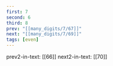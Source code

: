 ```yaml
---
first: 7
second: 6
third: 8
prev: "[[many_digits/7/67]]"
next: "[[many_digits/7/69]]"
tags: [even]
---
```

prev2-in-text: [[66]]
next2-in-text: [[70]]
